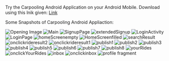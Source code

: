 Try the Carpooling Android Application on your Android Mobile.
Download using this lnik given: [Link](https://drive.google.com/file/d/1KupVlO2RsNEGTj4K023koyFbZ7ZCcd_s/view?usp=sharing)



Some Snapshots of Carpooling Android Appliaction:

![Opening Image](https://github.com/maanvith-sai/Carpooling/assets/124897184/4678b92a-912c-4e4b-937e-1eb243a38b4b)
![Main](https://github.com/maanvith-sai/Carpooling/assets/124897184/0f0356ed-ed9e-47eb-bc3a-bf2a8b23d57c)
![SignupPage](https://github.com/maanvith-sai/Carpooling/assets/124897184/0dd943e5-5662-4bae-bfad-6137cd63200b)
![extendedSignup](https://github.com/maanvith-sai/Carpooling/assets/124897184/521f5eda-0053-4900-8c7d-f1e4b38ce507)
![LoginActivity](https://github.com/maanvith-sai/Carpooling/assets/124897184/e0e2af90-1890-44ea-b509-f6fce19e8e17)
![LoginPage](https://github.com/maanvith-sai/Carpooling/assets/124897184/dd55e6a2-fa75-4160-b4ee-9c1cd2c5dd36)
![homeScreenempty](https://github.com/maanvith-sai/Carpooling/assets/124897184/db91f2a0-dab2-4e4a-a81d-906158efde9e)
![HomeScreenfilled](https://github.com/maanvith-sai/Carpooling/assets/124897184/00d3ea4b-e360-498d-8dc3-0b7761d76195)
![searchResult](https://github.com/maanvith-sai/Carpooling/assets/124897184/dae9c583-5d3b-40a6-b63f-ea87a794b00b)
![onclickrideresult2](https://github.com/maanvith-sai/Carpooling/assets/124897184/0266c377-bf71-454c-ae69-843bc1283d8b)
![onclickrideresult1](https://github.com/maanvith-sai/Carpooling/assets/124897184/9081d145-e36d-42a2-bb2c-37645f146708)
![publish1](https://github.com/maanvith-sai/Carpooling/assets/124897184/f09983dc-3e3d-42bd-b812-591c39fc4788)
![publish2](https://github.com/maanvith-sai/Carpooling/assets/124897184/dfad3dea-4e96-4fbb-a87b-40f85e68f5ce)
![publish3](https://github.com/maanvith-sai/Carpooling/assets/124897184/ce15ab4e-7791-498a-aceb-898ab4b81800)
![publish4](https://github.com/maanvith-sai/Carpooling/assets/124897184/db3e458a-3f78-4e9a-a1dc-f109834aac02)
![publish5](https://github.com/maanvith-sai/Carpooling/assets/124897184/a7c01787-1a47-4f6c-a95e-0bf9a6a0f625)
![publish6](https://github.com/maanvith-sai/Carpooling/assets/124897184/bf2a8217-0a2d-4a15-a465-b5bdb98fa581)
![publish7](https://github.com/maanvith-sai/Carpooling/assets/124897184/3dd9fb1c-7131-4cf3-9c58-1761c9d64595)
![publish8](https://github.com/maanvith-sai/Carpooling/assets/124897184/b954214e-f111-45ba-8f93-0a7f53b5e77d)
![yourRides](https://github.com/maanvith-sai/Carpooling/assets/124897184/5f087139-4c3a-4f97-8a44-8d54f6548e42)
![onclickYourRides](https://github.com/maanvith-sai/Carpooling/assets/124897184/27731fda-2cd9-4087-9fd6-311c8e51aac4)
![inbox](https://github.com/maanvith-sai/Carpooling/assets/124897184/5079797f-1ab9-4149-8290-900de1be91fd)
![onclickinbox](https://github.com/maanvith-sai/Carpooling/assets/124897184/29c4b769-3bba-4074-8220-55fbfed6666a)
![profile fragment](https://github.com/maanvith-sai/Carpooling/assets/124897184/be9d38af-9cbe-4bb2-bd64-e09586e659d4)
